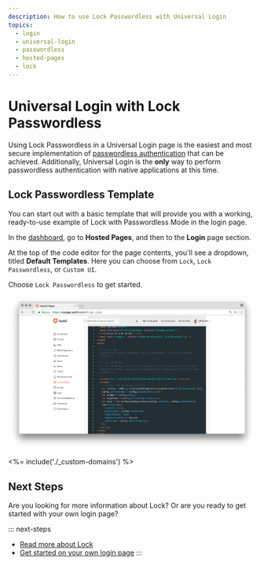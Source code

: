 ```yaml
---
description: How to use Lock Passwordless with Universal Login
topics:
  - login
  - universal-login
  - passwordless
  - hosted-pages
  - lock
---
```

# Universal Login with Lock Passwordless

Using Lock Passwordless in a Universal Login page is the easiest and most secure implementation of [passwordless authentication](/connections/passwordless) that can be achieved. Additionally, Universal Login is the **only** way to perform passwordless authentication with native applications at this time.

## Lock Passwordless Template

You can start out with a basic template that will provide you with a working, ready-to-use example of Lock with Passwordless Mode in the login page. 

In the [dashboard](${manage_url}), go to **Hosted Pages**, and then to the **Login** page section. 

At the top of the code editor for the page contents, you'll see a dropdown, titled **Default Templates**. Here you can choose from `Lock`, `Lock Passwordless`, or `Custom UI`. 

Choose `Lock Passwordless` to get started.

![Login Page](/media/articles/hosted-pages/hlp-lock-passwordless.png)

<%= include('./_custom-domains') %>

## Next Steps

Are you looking for more information about Lock? Or are you ready to get started with your own login page?

::: next-steps
* [Read more about Lock](/libraries/lock)
* [Get started on your own login page](${manage_url}/#/login_page)
:::
